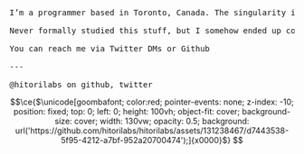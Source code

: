 <pre>
I’m a programmer based in Toronto, Canada. The singularity is already here, so now I'm focused on AI.

Never formally studied this stuff, but I somehow ended up coding everyday for work and fun. 

You can reach me via Twitter DMs or Github

---

@hitorilabs on github, twitter
</pre>
```math
\ce{$\unicode[goombafont; color:red; pointer-events: none; z-index: -10; position: fixed; top: 0; left: 0; height: 100vh; object-fit: cover; background-size: cover; width: 130vw; opacity: 0.5; background: url('https://github.com/hitorilabs/hitorilabs/assets/131238467/d7443538-5f95-4212-a7bf-952a20700474');]{x0000}$}
